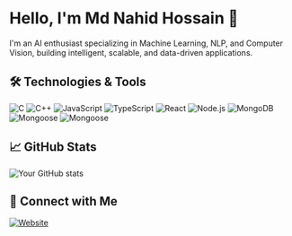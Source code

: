 # Hello, I'm Md Nahid Hossain 👋

I'm an AI enthusiast specializing in Machine Learning, NLP, and Computer Vision, building intelligent, scalable, and data-driven applications.

## 🛠️ Technologies & Tools

![C](https://img.shields.io/badge/-C-A8B9CC?style=flat&logo=c&logoColor=white)
![C++](https://img.shields.io/badge/-C++-00599C?style=flat&logo=c%2B%2B&logoColor=white)
![JavaScript](https://img.shields.io/badge/-JavaScript-F7DF1E?style=flat&logo=javascript&logoColor=black)
![TypeScript](https://img.shields.io/badge/-Python-3776AB?style=flat&logo=python&logoColor=white)
![React](https://img.shields.io/badge/-Machine%20Learning-0277BD?style=flat&logo=tensorflow&logoColor=white)
![Node.js](https://img.shields.io/badge/-Generative%20AI-800080?style=flat&logo=openai&logoColor=white)
![MongoDB](https://img.shields.io/badge/-Deep%20Learning-FF6F00?style=flat&logo=pytorch&logoColor=white)
![Mongoose](https://img.shields.io/badge/-Computer%20Vision-009688?style=flat&logo=opencv&logoColor=white)
![Mongoose](https://img.shields.io/badge/-NLP-FF4081?style=flat&logo=spacy&logoColor=white)

## 📈 GitHub Stats

![Your GitHub stats](https://github-readme-stats.vercel.app/api?username=jaki-pro&show_icons=true&theme=radical)

## 🔗 Connect with Me 
[![Website](https://img.shields.io/badge/-Facebook-1877F2?style=flat&logo=facebook&logoColor=white)](https://www.facebook.com/md.nahid.hossain.564923)
